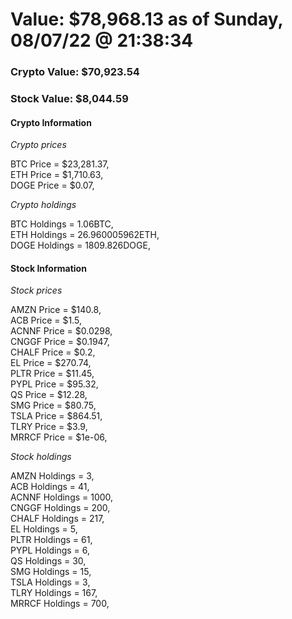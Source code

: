 # Value: $78,968.13 as of Sunday, 08/07/22 @ 21:38:34 

### Crypto Value: $70,923.54

### Stock Value: $8,044.59

#### Crypto Information 
*Crypto prices* 

BTC Price = $23,281.37,  
ETH Price = $1,710.63,  
DOGE Price = $0.07,  


*Crypto holdings* 

BTC Holdings = 1.06BTC,  
ETH Holdings = 26.960005962ETH,  
DOGE Holdings = 1809.826DOGE,  


#### Stock Information 

*Stock prices* 

AMZN Price = $140.8,  
ACB Price = $1.5,  
ACNNF Price = $0.0298,  
CNGGF Price = $0.1947,  
CHALF Price = $0.2,  
EL Price = $270.74,  
PLTR Price = $11.45,  
PYPL Price = $95.32,  
QS Price = $12.28,  
SMG Price = $80.75,  
TSLA Price = $864.51,  
TLRY Price = $3.9,  
MRRCF Price = $1e-06,  


*Stock holdings* 

AMZN Holdings = 3,  
ACB Holdings = 41,  
ACNNF Holdings = 1000,  
CNGGF Holdings = 200,  
CHALF Holdings = 217,  
EL Holdings = 5,  
PLTR Holdings = 61,  
PYPL Holdings = 6,  
QS Holdings = 30,  
SMG Holdings = 15,  
TSLA Holdings = 3,  
TLRY Holdings = 167,  
MRRCF Holdings = 700,  


